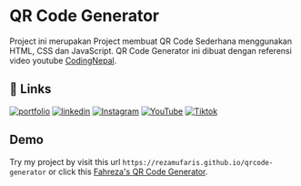 
# QR Code Generator

Project ini merupakan Project membuat QR Code Sederhana menggunakan HTML, CSS dan JavaScript. QR Code Generator ini dibuat dengan referensi video youtube [CodingNepal](https://www.youtube.com/c/CodingNepal).


## 🔗 Links
[![portfolio](https://img.shields.io/badge/my_portfolio-000?style=for-the-badge&logo=ko-fi&logoColor=white)](https://rezamufaris.github.io/portfolio)
[![linkedin](https://img.shields.io/badge/linkedin-0A66C2?style=for-the-badge&logo=linkedin&logoColor=white)](https://www.linkedin.com/in/fahrezamufaris)
[![Instagram](https://img.shields.io/badge/Instagram-E4405F?style=for-the-badge&logo=instagram&logoColor=white)](https://www.instagram.com/rezamufaris)
[![YouTube](https://img.shields.io/badge/YouTube-FF0000?style=for-the-badge&logo=youtube&logoColor=white)](https://www.youtube.com/c/MufarisFahrezaChannel)
[![Tiktok](https://img.shields.io/badge/TikTok-000000?style=for-the-badge&logo=tiktok&logoColor=white)](https://www.tiktok.com/@mufarisfahreza)



## Demo

Try my project by visit this url `https://rezamufaris.github.io/qrcode-generator` or click this [Fahreza's QR Code Generator](https://rezamufaris.github.io/qrcode-generator).

